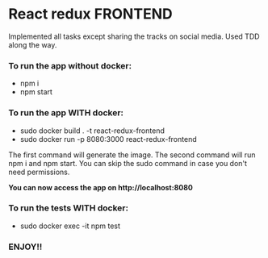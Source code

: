 # React redux FRONTEND


Implemented all tasks except sharing the tracks on social media.
Used TDD along the way.



### To run the app without docker:

  - npm i
  - npm start



### To run the app WITH docker:

  - sudo docker build . -t react-redux-frontend
  - sudo docker run -p 8080:3000 react-redux-frontend

The first command will generate the image.
The second command will run npm i and npm start.
You can skip the sudo command in case you don't need permissions.

**You can now access the app on http://localhost:8080**


### To run the tests WITH docker:

- sudo docker exec -it <container id> npm test

### ENJOY!!
